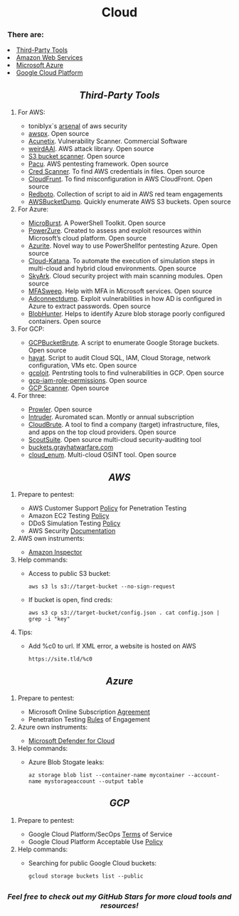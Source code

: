 <h1 align='center'>Cloud</h1>
<h3>There are:</h3>
  <li><a href='Tools'>Third-Party Tools</a></li>
  <li><a href='AWS'>Amazon Web Services</a></li>
  <li><a href='Azure'>Microsoft Azure</a></li>
  <li><a href='GCP'>Google Cloud Platform</a></li>

<h2 align='center' id='Tools'><em>Third-Party Tools</em></h2>
<ol>
  <li>For AWS:</li>
    <ul>
      <li>toniblyx`s <a href='https://github.com/toniblyx/my-arsenal-of-aws-security-tools#Offensive'>arsenal</a> of aws security</li>
      <li><a href='https://github.com/WithSecureLabs/awspx'>awspx</a>. Open source</li>
      <li><a href='https://www.acunetix.com/'>Acunetix</a>. Vulnerability Scanner. Commercial Software</li>
      <li><a href='https://github.com/carnal0wnage/weirdAAL'>weirdAAl</a>. AWS attack library. Open source</li>
      <li><a href='https://github.com/RhinoSecurityLabs/Security-Research/tree/master/tools/aws-pentest-tools/s3'>S3 bucket scanner</a>. Open source</li>
      <li><a href='https://github.com/RhinoSecurityLabs/pacu'>Pacu</a>. AWS pentesting framework. Open source</li>
      <li><a href='https://github.com/disruptops/cred_scanner'>Cred Scanner</a>. To find AWS credentials in files. Open source</li>
      <li><a href='https://github.com/MindPointGroup/cloudfrunt'>CloudFrunt</a>. To find misconfiguration in AWS CloudFront. Open source</li>
      <li><a href='https://github.com/ihamburglar/Redboto'>Redboto</a>. Collection of script to aid in AWS red team engagements</li>
      <li><a href='https://github.com/jordanpotti/AWSBucketDump'>AWSBucketDump</a>. Quickly enumerate AWS S3 buckets. Open source</li>
    </ul>
  <li>For Azure:</li>
    <ul>
      <li><a href='https://github.com/NetSPI/MicroBurst'>MicroBurst</a>. A PowerShell Toolkit. Open source</li>
      <li><a href='https://github.com/hausec/PowerZure'>PowerZure</a>. Created to assess and exploit resources within Microsoft’s cloud platform. Open source</li>
      <li><a href='https://github.com/FSecureLABS/Azurite'>Azurite</a>. Novel way to use PowerShellfor pentesting Azure. Open source</li>
      <li><a href='https://github.com/Azure/Cloud-Katana'>Cloud-Katana</a>. To automate the execution of simulation steps in multi-cloud and hybrid cloud environments. Open source</li>
      <li><a href='https://github.com/cyberark/SkyArk'>SkyArk</a>. Cloud security project with main scanning modules. Open source</li>
      <li><a href='https://github.com/dafthack/MFASweep'>MFASweep</a>. Help with MFA in Microsoft services. Open source</li>
      <li><a href='https://github.com/dirkjanm/adconnectdump'>Adconnectdump</a>. Exploit vulnerabilities in how AD is configured in Azure to extract passwords. Open source</li>
      <li><a href='https://github.com/cyberark/BlobHunter'>BlobHunter</a>. Helps to identify Azure blob storage poorly configured containers. Open source</li>
    </ul>
  <li>For GCP:</li>
    <ul>
      <li><a href='https://github.com/RhinoSecurityLabs/GCPBucketBrute'>GCPBucketBrute</a>. A script to enumerate Google Storage buckets. Open source</li>
      <li><a href='https://github.com/DenizParlak/hayat'>hayat</a>. Script to audit Cloud SQL, IAM, Cloud Storage, network configuration, VMs etc. Open source</li>
      <li><a href='https://github.com/dxa4481/gcploit'>gcploit</a>. Pentrsting tools to find vulnerabilities in GCP. Open source</li>
      <li><a href='https://github.com/darkbitio/gcp-iam-role-permissions'>gcp-iam-role-permissions</a>. Open source</li>
      <li><a href='https://github.com/google/gcp_scanner'>GCP Scanner</a>. Open source</li>
    </ul>
  <li>For three:</li>
    <ul>
      <li><a href='https://github.com/prowler-cloud/prowler'>Prowler</a>. Open source</li>
      <li><a href='https://www.intruder.io/'>Intruder</a>. Auromated scan. Montly or annual subscription</li>
      <li><a href='https://github.com/0xsha/CloudBrute'>CloudBrute</a>. A tool to find a company (target) infrastructure, files, and apps on the top cloud providers. Open source</li>
      <li><a href='https://github.com/nccgroup/ScoutSuite'>ScoutSuite</a>. Open source multi-cloud security-auditing tool</li>
      <li><a href='https://buckets.grayhatwarfare.com/'>buckets.grayhatwarfare.com</a></li>
      <li><a href='https://github.com/initstring/cloud_enum'>cloud_enum</a>. Multi-cloud OSINT tool. Open source</li>
    </ul>
</ol>

<h2 align='center' id='AWS'><em>AWS</em></h2>
<ol>
  <li>Prepare to pentest:</li>
  <ul>
    <li>AWS Customer Support <a href='https://aws.amazon.com/security/penetration-testing/'>Policy</a> for Penetration Testing</li>
    <li>Amazon EC2 Testing <a href='https://aws.amazon.com/ec2/testing/'>Policy</a></li>
    <li>DDoS Simulation Testing <a href='https://aws.amazon.com/security/ddos-simulation-testing/'>Policy</a></li>
    <li>AWS Security <a href='https://docs.aws.amazon.com/security/'>Documentation</a></li>
  </ul>
  <li>AWS own instruments:</li>
    <ul>
      <li><a href='https://aws.amazon.com/inspector/'>Amazon Inspector</a></li>
    </ul>
  <li>Help commands:</li>
    <ul>
      <li>Access to public S3 bucket:</li>
        <pre><code>aws s3 ls s3://target-bucket --no-sign-request</code></pre>
      <li>If bucket is open, find creds:</li>
        <pre><code>aws s3 cp s3://target-bucket/config.json . cat config.json | grep -i "key"</code></pre>
    </ul>
  <li>Tips:</li>
    <ul>
      <li>Add %c0 to url. If XML error, a website is hosted on AWS</li>
        <pre><code>https://site.tld/%c0</code></pre>
    </ul>
</ol>

<h2 align='center' id='Azure'><em>Azure</em></h2>
<ol>
  <li>Prepare to pentest:</li>
  <ul>
    <li>Microsoft Online Subscription <a href='https://azure.microsoft.com/en-us/support/legal/subscription-agreement'>Agreement</a></li>
    <li>Penetration Testing <a href='https://www.microsoft.com/en-us/msrc/pentest-rules-of-engagement/'>Rules</a> of Engagement</li>
  </ul>
    <li>Azure own instruments:</li>
    <ul>
      <li><a href='https://www.microsoft.com/en-ca/security/business/cloud-security/microsoft-defender-cloud'>Microsoft Defender for Cloud</a></li>
    </ul>
  <li>Help commands:</li>
    <ul>
      <li>Azure Blob Stogate leaks:</li>
      <pre><code>az storage blob list --container-name mycontainer --account-name mystorageaccount --output table</code></pre>
    </ul>
</ol>

<h2 align='center' id='GCP'><em>GCP</em></h2>
<ol>
  <li>Prepare to pentest:</li>
  <ul>
    <li>Google Cloud Platform/SecOps <a href='https://cloud.google.com/terms'>Terms</a> of Service</li>
    <li>Google Cloud Platform Acceptable Use <a href='https://cloud.google.com/terms/aup?hl=ru'>Policy</a></li>
  </ul>
  <li>Help commands:</li>
    <ul>
      <li>Searching for public Google Cloud buckets:</li>
        <pre><code>gcloud storage buckets list --public</code></pre>
    </ul>
</ol>
<h2 align='center'></h2>
<h3 align='center'><em>Feel free to check out my GitHub Stars for more cloud tools and resources!</em></h3>

